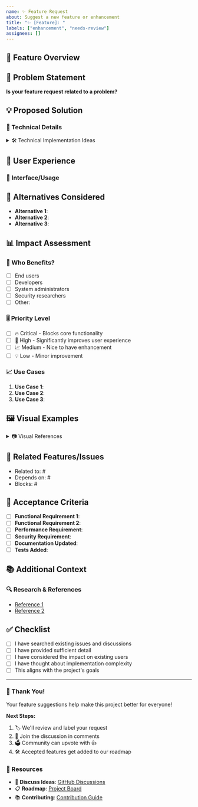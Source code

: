 ```yaml
---
name: ✨ Feature Request
about: Suggest a new feature or enhancement
title: "✨ [Feature]: "
labels: ["enhancement", "needs-review"]
assignees: []
---
```


<!--
💡 Have an awesome idea? We'd love to hear it!
🔍 Please check if a similar feature has already been requested
📖 Search existing issues: https://github.com/JuanVilla424/JuanVilla424/issues
-->

## 🚀 Feature Overview

<!-- Provide a clear and concise summary of your feature request -->

## 🎯 Problem Statement

<!-- What problem does this feature solve? -->

**Is your feature request related to a problem?**

<!-- e.g., "I'm always frustrated when..." -->

## 💡 Proposed Solution

<!-- Describe your ideal solution in detail -->

### 🔧 Technical Details

<!-- If you have technical insights, share them here -->

<details>
<summary>🛠️ Technical Implementation Ideas</summary>

```python
# Example code or pseudocode if applicable
```

</details>

## 🎨 User Experience

<!-- How should users interact with this feature? -->

### 📱 Interface/Usage

<!-- Mock-ups, wireframes, or usage examples -->

## 🔄 Alternatives Considered

<!-- What other solutions or features have you considered? -->

- **Alternative 1**:
- **Alternative 2**:
- **Alternative 3**:

## 📊 Impact Assessment

<!-- Help us understand the impact -->

### 👥 Who Benefits?

- [ ] End users
- [ ] Developers
- [ ] System administrators
- [ ] Security researchers
- [ ] Other:

### 🎚️ Priority Level

- [ ] 🔥 Critical - Blocks core functionality
- [ ] 🚨 High - Significantly improves user experience
- [ ] 📈 Medium - Nice to have enhancement
- [ ] 💡 Low - Minor improvement

### 📈 Use Cases

1. **Use Case 1**:
2. **Use Case 2**:
3. **Use Case 3**:

## 🖼️ Visual Examples

<!-- Screenshots, mockups, or diagrams -->

<details>
<summary>📷 Visual References</summary>

<!-- Drag and drop images here or provide links -->

</details>

## 🔗 Related Features/Issues

<!-- Link related issues or features -->

- Related to: #
- Depends on: #
- Blocks: #

## 🧪 Acceptance Criteria

<!-- What would make this feature complete? -->

- [ ] **Functional Requirement 1**:
- [ ] **Functional Requirement 2**:
- [ ] **Performance Requirement**:
- [ ] **Security Requirement**:
- [ ] **Documentation Updated**:
- [ ] **Tests Added**:

## 📚 Additional Context

<!-- Any other context, research, or references -->

### 🔍 Research & References

<!-- Links to related projects, articles, or documentation -->

- [Reference 1](url)
- [Reference 2](url)

## ✅ Checklist

<!-- Check off completed items -->

- [ ] I have searched existing issues and discussions
- [ ] I have provided sufficient detail
- [ ] I have considered the impact on existing users
- [ ] I have thought about implementation complexity
- [ ] This aligns with the project's goals

---

### 🎉 Thank You!

Your feature suggestions help make this project better for everyone!

**Next Steps:**

1. 🏷️ We'll review and label your request
2. 💬 Join the discussion in comments
3. 🗳️ Community can upvote with 👍
4. 🛠️ Accepted features get added to our roadmap

### 🔗 Resources

- 💬 **Discuss Ideas**: [GitHub Discussions](https://github.com/JuanVilla424/JuanVilla424/discussions)
- 📋 **Roadmap**: [Project Board](https://github.com/JuanVilla424/JuanVilla424/projects)
- 📚 **Contributing**: [Contribution Guide](https://github.com/JuanVilla424/JuanVilla424/blob/main/CONTRIBUTING.md)
